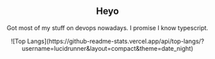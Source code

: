 

<h2 align="center"> Heyo </h2>
<p align="center">Got most of my stuff on devops nowadays. I promise I know typescript.</p>

<div align="center">
![Top Langs](https://github-readme-stats.vercel.app/api/top-langs/?username=lucidrunner&layout=compact&theme=date_night)
</div>
